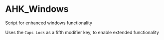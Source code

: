# AHK_Windows
Script for enhanced windows functionality

Uses the `Caps Lock` as a fifth modifier key, to enable extended functionality
